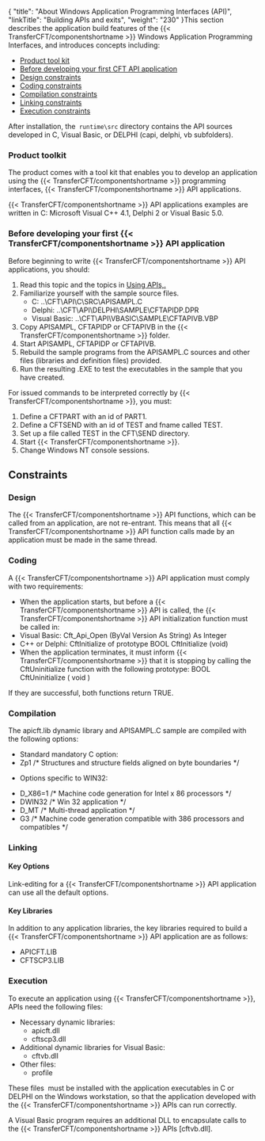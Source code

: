 {
    "title": "About Windows Application Programming Interfaces (API)",
    "linkTitle": "Building APIs and exits",
    "weight": "230"
}This section describes the application build features of the  {{< TransferCFT/componentshortname  >}}
Windows Application Programming Interfaces, and introduces concepts
including:

-   [Product
    tool kit](#Product_toolkit)
-   [Before
    developing your first CFT API application](#Before_developing_your_first_CFT_API_application)
-   [Design
    constraints](#Design_constraints)
-   [Coding
    constraints](#Coding_constraints)
-   [Compilation
    constraints](#Compilation_constraints)
-   [Linking
    constraints](#Linking_constraints)
-   [Execution
    constraints](#Execution_constraints)

After installation, the` runtime\src` directory contains the API sources developed in C, Visual Basic, or DELPHI (capi, delphi, vb subfolders).

<span id="Product_toolkit"></span>

### Product toolkit

The product comes with a tool kit that enables you to develop an application
using the  {{< TransferCFT/componentshortname  >}} programming interfaces,  {{< TransferCFT/componentshortname  >}} API applications.

{{< TransferCFT/componentshortname  >}} API applications examples are written in C: Microsoft Visual
C++ 4.1, Delphi 2 or Visual Basic 5.0.

<span id="Before_developing_your_first_CFT_API_application"></span>

### Before developing your first  {{< TransferCFT/componentshortname  >}} API application

Before beginning to write  {{< TransferCFT/componentshortname  >}} API applications, you should:

1.  Read this topic and the topics in [Using
    APIs,.](../../../about_this_document_zos/using_apis)
2.  Familiarize yourself with the
    sample source files.
    -   C: ..\\CFT\\API\\C\\SRC\\APISAMPL.C 
    -   Delphi: ..\\CFT\\API\\DELPHI\\SAMPLE\\CFTAPIDP.DPR 
    -   Visual Basic: ..\\CFT\\API\\VBASIC\\SAMPLE\\CFTAPIVB.VBP
3.  Copy
    APISAMPL, CFTAPIDP or CFTAPIVB in the  {{< TransferCFT/componentshortname >}} folder.
4.  Start
    APISAMPL, CFTAPIDP or CFTAPIVB.
5.  Rebuild the sample programs
    from the APISAMPL.C sources and other files (libraries and definition
    files) provided.
6.  Run the resulting .EXE to test
    the executables in the sample that you have created.

For issued commands to be interpreted correctly by  {{< TransferCFT/componentshortname  >}}, you must:

1.  Define a CFTPART with an id of PART1.
2.  Define a CFTSEND with an id of TEST and fname called TEST.
3.  Set up a file called TEST in the CFT\\SEND directory.
4.  Start  {{< TransferCFT/componentshortname >}}.
5.  Change Windows NT console sessions.

<span id="Design_constraints"></span>

## Constraints

### Design

The  {{< TransferCFT/componentshortname  >}} API functions, which can be called from an application,
are not re-entrant. This means that all  {{< TransferCFT/componentshortname  >}} API function calls
made by an application must be made in the same thread.

<span id="Coding_constraints"></span>

### Coding

A  {{< TransferCFT/componentshortname  >}} API application must comply with two requirements:

-   When the application
    starts, but before a  {{< TransferCFT/componentshortname >}} API is called, the  {{< TransferCFT/componentshortname >}} API
    initialization function must be called in:
-   Visual Basic:
    Cft\_Api\_Open (ByVal Version As String) As Integer
-   C++ or Delphi:
    CftInitialize of prototype BOOL CftInitialize (void)
-   When the application
    terminates, it must inform  {{< TransferCFT/componentshortname >}} that it is stopping by calling
    the CftUninitialize function with the following prototype: BOOL
    CftUninitialize ( void )

If they are successful, both functions return TRUE.

<span id="Compilation_constraints"></span>

### Compilation

The apicft.lib dynamic library and APISAMPL.C sample are compiled with
the following options:

-   Standard mandatory
    C option:
-   Zp1 /\* Structures
    and structure fields aligned on byte boundaries \*/

<!-- -->

-   Options specific
    to WIN32:

<!-- -->

-   D\_X86=1 /\*
    Machine code generation for Intel x 86 processors \*/
-   DWIN32 /\* Win
    32 application \*/
-   D\_MT /\* Multi-thread
    application \*/
-   G3 /\* Machine
    code generation compatible with 386 processors and compatibles \*/

<span id="Linking_constraints"></span>

### Linking

#### Key Options

Link-editing for a  {{< TransferCFT/componentshortname  >}} API application can use all the default
options.

#### Key Libraries

In addition to any application libraries, the key libraries required
to build a  {{< TransferCFT/componentshortname  >}} API application are as follows:

-   APICFT.LIB  
-   CFTSCP3.LIB

<span id="Execution_constraints"></span>

### Execution

To execute an application using  {{< TransferCFT/componentshortname  >}}, APIs
need the following files:

-   Necessary dynamic
    libraries:
    -   apicft.dll
    -   cftscp3.dll
-   Additional dynamic
    libraries for Visual Basic:  
    -   cftvb.dll
-   Other files:
    -   profile

These files  must
be installed with the application executables in C or DELPHI on the Windows
workstation, so that the application developed with the  {{< TransferCFT/componentshortname  >}} APIs
can run correctly.

A Visual Basic program requires an additional DLL to encapsulate calls
to the  {{< TransferCFT/componentshortname  >}} APIs \[cftvb.dll\].
